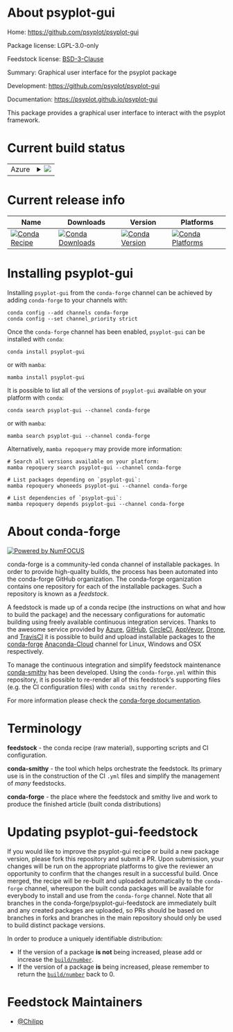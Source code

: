 About psyplot-gui
=================

Home: https://github.com/psyplot/psyplot-gui

Package license: LGPL-3.0-only

Feedstock license: [BSD-3-Clause](https://github.com/conda-forge/psyplot-gui-feedstock/blob/main/LICENSE.txt)

Summary: Graphical user interface for the psyplot package

Development: https://github.com/psyplot/psyplot-gui

Documentation: https://psyplot.github.io/psyplot-gui

This package provides a graphical user interface to interact with the
psyplot framework.


Current build status
====================


<table>
    
  <tr>
    <td>Azure</td>
    <td>
      <details>
        <summary>
          <a href="https://dev.azure.com/conda-forge/feedstock-builds/_build/latest?definitionId=5472&branchName=main">
            <img src="https://dev.azure.com/conda-forge/feedstock-builds/_apis/build/status/psyplot-gui-feedstock?branchName=main">
          </a>
        </summary>
        <table>
          <thead><tr><th>Variant</th><th>Status</th></tr></thead>
          <tbody><tr>
              <td>linux_64_python3.7.____cpython</td>
              <td>
                <a href="https://dev.azure.com/conda-forge/feedstock-builds/_build/latest?definitionId=5472&branchName=main">
                  <img src="https://dev.azure.com/conda-forge/feedstock-builds/_apis/build/status/psyplot-gui-feedstock?branchName=main&jobName=linux&configuration=linux_64_python3.7.____cpython" alt="variant">
                </a>
              </td>
            </tr><tr>
              <td>linux_64_python3.8.____cpython</td>
              <td>
                <a href="https://dev.azure.com/conda-forge/feedstock-builds/_build/latest?definitionId=5472&branchName=main">
                  <img src="https://dev.azure.com/conda-forge/feedstock-builds/_apis/build/status/psyplot-gui-feedstock?branchName=main&jobName=linux&configuration=linux_64_python3.8.____cpython" alt="variant">
                </a>
              </td>
            </tr><tr>
              <td>linux_64_python3.9.____cpython</td>
              <td>
                <a href="https://dev.azure.com/conda-forge/feedstock-builds/_build/latest?definitionId=5472&branchName=main">
                  <img src="https://dev.azure.com/conda-forge/feedstock-builds/_apis/build/status/psyplot-gui-feedstock?branchName=main&jobName=linux&configuration=linux_64_python3.9.____cpython" alt="variant">
                </a>
              </td>
            </tr><tr>
              <td>osx_64_python3.7.____cpython</td>
              <td>
                <a href="https://dev.azure.com/conda-forge/feedstock-builds/_build/latest?definitionId=5472&branchName=main">
                  <img src="https://dev.azure.com/conda-forge/feedstock-builds/_apis/build/status/psyplot-gui-feedstock?branchName=main&jobName=osx&configuration=osx_64_python3.7.____cpython" alt="variant">
                </a>
              </td>
            </tr><tr>
              <td>osx_64_python3.8.____cpython</td>
              <td>
                <a href="https://dev.azure.com/conda-forge/feedstock-builds/_build/latest?definitionId=5472&branchName=main">
                  <img src="https://dev.azure.com/conda-forge/feedstock-builds/_apis/build/status/psyplot-gui-feedstock?branchName=main&jobName=osx&configuration=osx_64_python3.8.____cpython" alt="variant">
                </a>
              </td>
            </tr><tr>
              <td>osx_64_python3.9.____cpython</td>
              <td>
                <a href="https://dev.azure.com/conda-forge/feedstock-builds/_build/latest?definitionId=5472&branchName=main">
                  <img src="https://dev.azure.com/conda-forge/feedstock-builds/_apis/build/status/psyplot-gui-feedstock?branchName=main&jobName=osx&configuration=osx_64_python3.9.____cpython" alt="variant">
                </a>
              </td>
            </tr><tr>
              <td>osx_arm64_python3.8.____cpython</td>
              <td>
                <a href="https://dev.azure.com/conda-forge/feedstock-builds/_build/latest?definitionId=5472&branchName=main">
                  <img src="https://dev.azure.com/conda-forge/feedstock-builds/_apis/build/status/psyplot-gui-feedstock?branchName=main&jobName=osx&configuration=osx_arm64_python3.8.____cpython" alt="variant">
                </a>
              </td>
            </tr><tr>
              <td>osx_arm64_python3.9.____cpython</td>
              <td>
                <a href="https://dev.azure.com/conda-forge/feedstock-builds/_build/latest?definitionId=5472&branchName=main">
                  <img src="https://dev.azure.com/conda-forge/feedstock-builds/_apis/build/status/psyplot-gui-feedstock?branchName=main&jobName=osx&configuration=osx_arm64_python3.9.____cpython" alt="variant">
                </a>
              </td>
            </tr><tr>
              <td>win_64_python3.7.____cpython</td>
              <td>
                <a href="https://dev.azure.com/conda-forge/feedstock-builds/_build/latest?definitionId=5472&branchName=main">
                  <img src="https://dev.azure.com/conda-forge/feedstock-builds/_apis/build/status/psyplot-gui-feedstock?branchName=main&jobName=win&configuration=win_64_python3.7.____cpython" alt="variant">
                </a>
              </td>
            </tr><tr>
              <td>win_64_python3.8.____cpython</td>
              <td>
                <a href="https://dev.azure.com/conda-forge/feedstock-builds/_build/latest?definitionId=5472&branchName=main">
                  <img src="https://dev.azure.com/conda-forge/feedstock-builds/_apis/build/status/psyplot-gui-feedstock?branchName=main&jobName=win&configuration=win_64_python3.8.____cpython" alt="variant">
                </a>
              </td>
            </tr><tr>
              <td>win_64_python3.9.____cpython</td>
              <td>
                <a href="https://dev.azure.com/conda-forge/feedstock-builds/_build/latest?definitionId=5472&branchName=main">
                  <img src="https://dev.azure.com/conda-forge/feedstock-builds/_apis/build/status/psyplot-gui-feedstock?branchName=main&jobName=win&configuration=win_64_python3.9.____cpython" alt="variant">
                </a>
              </td>
            </tr>
          </tbody>
        </table>
      </details>
    </td>
  </tr>
</table>

Current release info
====================

| Name | Downloads | Version | Platforms |
| --- | --- | --- | --- |
| [![Conda Recipe](https://img.shields.io/badge/recipe-psyplot--gui-green.svg)](https://anaconda.org/conda-forge/psyplot-gui) | [![Conda Downloads](https://img.shields.io/conda/dn/conda-forge/psyplot-gui.svg)](https://anaconda.org/conda-forge/psyplot-gui) | [![Conda Version](https://img.shields.io/conda/vn/conda-forge/psyplot-gui.svg)](https://anaconda.org/conda-forge/psyplot-gui) | [![Conda Platforms](https://img.shields.io/conda/pn/conda-forge/psyplot-gui.svg)](https://anaconda.org/conda-forge/psyplot-gui) |

Installing psyplot-gui
======================

Installing `psyplot-gui` from the `conda-forge` channel can be achieved by adding `conda-forge` to your channels with:

```
conda config --add channels conda-forge
conda config --set channel_priority strict
```

Once the `conda-forge` channel has been enabled, `psyplot-gui` can be installed with `conda`:

```
conda install psyplot-gui
```

or with `mamba`:

```
mamba install psyplot-gui
```

It is possible to list all of the versions of `psyplot-gui` available on your platform with `conda`:

```
conda search psyplot-gui --channel conda-forge
```

or with `mamba`:

```
mamba search psyplot-gui --channel conda-forge
```

Alternatively, `mamba repoquery` may provide more information:

```
# Search all versions available on your platform:
mamba repoquery search psyplot-gui --channel conda-forge

# List packages depending on `psyplot-gui`:
mamba repoquery whoneeds psyplot-gui --channel conda-forge

# List dependencies of `psyplot-gui`:
mamba repoquery depends psyplot-gui --channel conda-forge
```


About conda-forge
=================

[![Powered by
NumFOCUS](https://img.shields.io/badge/powered%20by-NumFOCUS-orange.svg?style=flat&colorA=E1523D&colorB=007D8A)](https://numfocus.org)

conda-forge is a community-led conda channel of installable packages.
In order to provide high-quality builds, the process has been automated into the
conda-forge GitHub organization. The conda-forge organization contains one repository
for each of the installable packages. Such a repository is known as a *feedstock*.

A feedstock is made up of a conda recipe (the instructions on what and how to build
the package) and the necessary configurations for automatic building using freely
available continuous integration services. Thanks to the awesome service provided by
[Azure](https://azure.microsoft.com/en-us/services/devops/), [GitHub](https://github.com/),
[CircleCI](https://circleci.com/), [AppVeyor](https://www.appveyor.com/),
[Drone](https://cloud.drone.io/welcome), and [TravisCI](https://travis-ci.com/)
it is possible to build and upload installable packages to the
[conda-forge](https://anaconda.org/conda-forge) [Anaconda-Cloud](https://anaconda.org/)
channel for Linux, Windows and OSX respectively.

To manage the continuous integration and simplify feedstock maintenance
[conda-smithy](https://github.com/conda-forge/conda-smithy) has been developed.
Using the ``conda-forge.yml`` within this repository, it is possible to re-render all of
this feedstock's supporting files (e.g. the CI configuration files) with ``conda smithy rerender``.

For more information please check the [conda-forge documentation](https://conda-forge.org/docs/).

Terminology
===========

**feedstock** - the conda recipe (raw material), supporting scripts and CI configuration.

**conda-smithy** - the tool which helps orchestrate the feedstock.
                   Its primary use is in the construction of the CI ``.yml`` files
                   and simplify the management of *many* feedstocks.

**conda-forge** - the place where the feedstock and smithy live and work to
                  produce the finished article (built conda distributions)


Updating psyplot-gui-feedstock
==============================

If you would like to improve the psyplot-gui recipe or build a new
package version, please fork this repository and submit a PR. Upon submission,
your changes will be run on the appropriate platforms to give the reviewer an
opportunity to confirm that the changes result in a successful build. Once
merged, the recipe will be re-built and uploaded automatically to the
`conda-forge` channel, whereupon the built conda packages will be available for
everybody to install and use from the `conda-forge` channel.
Note that all branches in the conda-forge/psyplot-gui-feedstock are
immediately built and any created packages are uploaded, so PRs should be based
on branches in forks and branches in the main repository should only be used to
build distinct package versions.

In order to produce a uniquely identifiable distribution:
 * If the version of a package **is not** being increased, please add or increase
   the [``build/number``](https://docs.conda.io/projects/conda-build/en/latest/resources/define-metadata.html#build-number-and-string).
 * If the version of a package **is** being increased, please remember to return
   the [``build/number``](https://docs.conda.io/projects/conda-build/en/latest/resources/define-metadata.html#build-number-and-string)
   back to 0.

Feedstock Maintainers
=====================

* [@Chilipp](https://github.com/Chilipp/)

